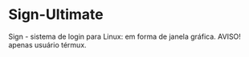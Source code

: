# Sign-Ultimate
Sign - sistema de login para Linux: em forma de janela gráfica. AVISO!  apenas usuário térmux.
